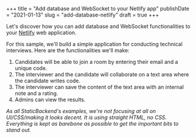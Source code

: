 +++
title				= "Add database and WebSocket to your Netlify app"
publishDate	= "2021-01-13"
slug				= "add-database-netlify"
draft				= true
+++

Let's discover how you can add database and WebSocket functionalities to your 
[Netlify](https://www.netlify.com/) web application.

For this sample, we'll build a simple application for conducting technical 
interviews. Here are the functionalities we'll make:

1. Candidates will be able to join a room by entering their email and a unique 
code.
2. The interviewer and the candidate will collaborate on a text area where the 
candidate writes code.
3. The interviewer can save the content of the text area with an internal note 
and a rating.
4. Admins can view the results.

*As all StaticBackend's examples, we're not focusing at all on UI/CSS/making it 
looks decent. It is using straight HTML, no CSS. Everything is kept as barebone 
as possible to get the important bits to stand out.*


